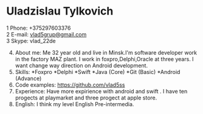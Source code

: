 # Uladzislau Tylkovich #



1
Phone: +375297603376   
2
E-mail: vlad5grup@gmail.com  
3
Skype: vlad_22de  



4. About me: Me 32 year old and live in Minsk.I'm software developer work in the factory MAZ plant.
I work in foxpro,Delphi,Oracle at three years. I want change way direction on Android development.
5. Skills:
 *Foxpro
  *Delphi
  *Swift
 *Java (Core)
 *Git (Basic)
 *Android (Advance)
6. Code examples: https://github.com/vlad5ss
7. Experience: Have more expirience with android and swift . I have ten progects at playmarket and three progect at apple store.
8. English: I think my level English Pre-intermedia.
